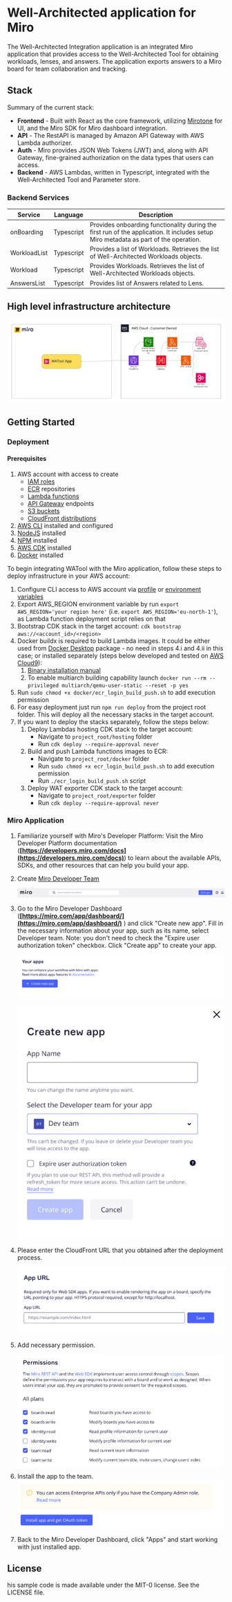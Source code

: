 # Well-Architected application for Miro

The Well-Architected Integration application is an integrated Miro application that provides access to the Well-Architected Tool for obtaining workloads, lenses, and answers. The application exports answers to a Miro board for team collaboration and tracking.

## Stack

Summary of the current stack:

-   **Frontend** - Built with React as the core framework, utilizing [Mirotone](https://www.mirotone.xyz/css) for UI, and the Miro SDK for Miro dashboard integration.
-   **API** - The RestAPI is managed by Amazon API Gateway with AWS Lambda authorizer.
-   **Auth** - Miro provides JSON Web Tokens (JWT) and, along with API Gateway, fine-grained authorization on the data types that users can access.
-   **Backend** - AWS Lambdas, written in Typescript, integrated with the Well-Architected Tool and Parameter store.

### Backend Services

| Service      | Language   | Description                                                                                                                          |
| ------------ | ---------- | ------------------------------------------------------------------------------------------------------------------------------------ |
| onBoarding   | Typescript | Provides onboarding functionality during the first run of the application. It includes setup Miro metadata as part of the operation. |
| WorkloadList | Typescript | Provides a list of Workloads. Retrieves the list of Well-Architected Workloads objects.                                              |
| Workload     | Typescript | Provides Workloads. Retrieves the list of Well-Architected Workloads objects.                                                        |
| AnswersList  | Typescript | Provides list of Answers related to Lens.                                                                                            |

## High level infrastructure architecture

![Well-Architected Tool integration](./media/prototype-architecture.png)

## Getting Started

### Deployment

#### Prerequisites

1. AWS account with access to create
    - [IAM roles](https://docs.aws.amazon.com/IAM/latest/UserGuide/id_roles.html)
    - [ECR](https://docs.aws.amazon.com/AmazonECR/latest/userguide/what-is-ecr.html) repositories
    - [Lambda functions](https://docs.aws.amazon.com/lambda/latest/dg/welcome.html)
    - [API Gateway](https://docs.aws.amazon.com/apigateway/latest/developerguide/welcome.html) endpoints
    - [S3 buckets](https://docs.aws.amazon.com/AmazonS3/latest/userguide/Welcome.html)
    - [CloudFront distributions](https://docs.aws.amazon.com/AmazonCloudFront/latest/DeveloperGuide/Introduction.html)
2. [AWS CLI](https://docs.aws.amazon.com/cli/latest/userguide/cli-chap-install.html) installed and configured
3. [NodeJS](https://nodejs.org/en/download/) installed
4. [NPM](https://www.npmjs.com/get-npm) installed
5. [AWS CDK](https://docs.aws.amazon.com/cdk/latest/guide/getting_started.html) installed
6. [Docker](https://docs.docker.com/get-docker/) installed

To begin integrating WATool with the Miro application, follow these steps to deploy infrastructure in your AWS account:

1. Configure CLI access to AWS account via [profile](https://docs.aws.amazon.com/cli/latest/userguide/getting-started-quickstart.html) or [environment variables](https://docs.aws.amazon.com/cli/latest/userguide/cli-configure-envvars.html)
2. Export AWS_REGION environment variable by run `export AWS_REGION='your region here'` (i.e. `export AWS_REGION='eu-north-1'`), as Lambda function deployment script relies on that
3. Bootstrap CDK stack in the target account: `cdk bootstrap aws://<account_id>/<region>`
4. Docker buildx is required to build Lambda images. It could be either used from [Docker Desktop](https://www.docker.com/products/docker-desktop/) package - no need in steps 4.i and 4.ii in this case; or installed separately (steps below developed and tested on [AWS Cloud9](https://aws.amazon.com/cloud9/)):
   1. [Binary installation manual](https://docs.docker.com/build/install-buildx/)
   2. To enable multiarch building capability launch `docker run --rm --privileged multiarch/qemu-user-static --reset -p yes`
5. Run `sudo chmod +x docker/ecr_login_build_push.sh` to add execution permission
6. For easy deployment just run `npm run deploy` from the project root folder. This will deploy all the necessary stacks in the target account.
7. If you want to deploy the stacks separately, follow the steps below:
    1. Deploy Lambdas hosting CDK stack to the target account:
        - Navigate to `project_root/hosting` folder
        - Run `cdk deploy --require-approval never`
    2. Build and push Lambda functions images to ECR:
        - Navigate to `project_root/docker` folder
        - Run `sudo chmod +x ecr_login_build_push.sh` to add execution permission
        - Run `./ecr_login_build_push.sh` script
    3. Deploy WAT exporter CDK stack to the target account:
        - Navigate to `project_root/exporter` folder
        - Run `cdk deploy --require-approval never`

### Miro Application

1. Familiarize yourself with Miro's Developer Platform:
   Visit the Miro Developer Platform documentation (**[https://developers.miro.com/docs](https://developers.miro.com/docs)**) to learn about the available APIs, SDKs, and other resources that can help you build your app.
2. Create [Miro Developer Team](https://developers.miro.com/docs/create-a-developer-team)

    ![Build App](./media/build-app-button.png)

3. Go to the Miro Developer Dashboard (**[https://miro.com/app/dashboard/](https://miro.com/app/dashboard/)**
   ) and click "Create new app". Fill in the necessary information about your app, such as its name, select Developer team. Note: you don't need to check the "Expire user authorization token" checkbox. Click "Create app" to create your app.

    ![Create New App Button](./media/create-new-app.png)

    ![Create New App Config](./media/create-new-app-2.png)

4. Please enter the CloudFront URL that you obtained after the deployment process.

    ![App Url](./media/app-url.png)

5. Add necessary permission.

    ![Permissions](./media/permissions.png)

6. Install the app to the team.
   ![Install App](./media/install-app.png)
7. Back to the Miro Developer Dashboard, click "Apps" and start working with just installed app.

## License

his sample code is made available under the MIT-0 license. See the LICENSE file.
